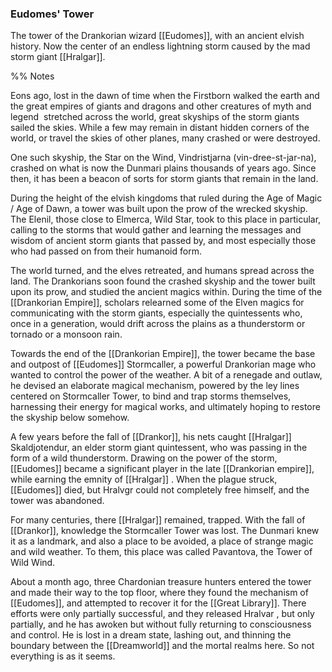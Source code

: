 ### Eudomes' Tower

The tower of the Drankorian wizard [[Eudomes]], with an ancient elvish history. Now the center of an endless lightning storm caused by the mad storm giant [[Hralgar]]. 

%% Notes

Eons ago, lost in the dawn of time when the Firstborn walked the earth and the great empires of giants and dragons and other creatures of myth and legend  stretched across the world, great skyships of the storm giants sailed the skies. While a few may remain in distant hidden corners of the world, or travel the skies of other planes, many crashed or were destroyed.

One such skyship, the Star on the Wind, Vindristjarna (vin-dree-st-jar-na), crashed on what is now the Dunmari plains thousands of years ago. Since then, it has been a beacon of sorts for storm giants that remain in the land.

During the height of the elvish kingdoms that ruled during the Age of Magic / Age of Dawn, a tower was built upon the prow of the wrecked skyship. The Elenil, those close to Elmerca, Wild Star, took to this place in particular, calling to the storms that would gather and learning the messages and wisdom of ancient storm giants that passed by, and most especially those who had passed on from their humanoid form.

The world turned, and the elves retreated, and humans spread across the land. The Drankorians soon found the crashed skyship and the tower built upon its prow, and studied the ancient magics within. During the time of the [[Drankorian Empire]], scholars relearned some of the Elven magics for communicating with the storm giants, especially the quintessents who, once in a generation, would drift across the plains as a thunderstorm or tornado or a monsoon rain.

Towards the end of the [[Drankorian Empire]], the tower became the base and outpost of [[Eudomes]] Stormcaller, a powerful Drankorian mage who wanted to control the power of the weather. A bit of a renegade and outlaw, he devised an elaborate magical mechanism, powered by the ley lines centered on Stormcaller Tower, to bind and trap storms themselves, harnessing their energy for magical works, and ultimately hoping to restore the skyship below somehow.

A few years before the fall of [[Drankor]], his nets caught [[Hralgar]] Skaldjotendur, an elder storm giant quintessent, who was passing in the form of a wild thunderstorm. Drawing on the power of the storm, [[Eudomes]] became a significant player in the late [[Drankorian empire]], while earning the emnity of [[Hralgar]] . When the plague struck, [[Eudomes]] died, but Hralvgr could not completely free himself, and the tower was abandoned.

For many centuries, there [[Hralgar]] remained, trapped. With the fall of [[Drankor]], knowledge the Stormcaller Tower was lost. The Dunmari knew it as a landmark, and also a place to be avoided, a place of strange magic and wild weather. To them, this place was called Pavantova, the Tower of Wild Wind.

About a month ago, three Chardonian treasure hunters entered the tower and made their way to the top floor, where they found the mechanism of [[Eudomes]], and attempted to recover it for the [[Great Library]]. There efforts were only partially successful, and they released Hralvar , but only partially, and he has awoken but without fully returning to consciousness and control. He is lost in a dream state, lashing out, and thinning the boundary between the [[Dreamworld]] and the mortal realms here. So not everything is as it seems.